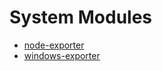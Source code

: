 # System Modules

-   [node-exporter](./node-exporter/)
-   [windows-exporter](./windows-exporter/)
